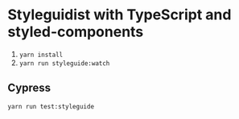# Styleguidist with TypeScript and styled-components

1. `yarn install`
2. `yarn run styleguide:watch`

## Cypress

`yarn run test:styleguide`

